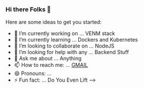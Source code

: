 ### Hi there Folks 👋



Here are some ideas to get you started:

- 🔭 I’m currently working on ... VENM stack 
- 🌱 I’m currently learning  ... Dockers and Kubernetes
- 👯 I’m looking to collaborate on ...  NodeJS
- 🤔 I’m looking for help with any ... Backend Stuff
- 💬 Ask me about ... Anything
- 📫 How to reach me: ... [GMAIL](patilaman080@gmail.com)
- 😄 Pronouns: ... 
- ⚡ Fun fact: ... Do You Even Lift
-->
